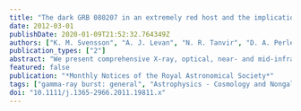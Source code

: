 ```yaml
---
title: "The dark GRB 080207 in an extremely red host and the implications for gamma-ray bursts in highly obscured environments"
date: 2012-03-01
publishDate: 2020-01-09T21:52:32.764349Z
authors: ["K. M. Svensson", "A. J. Levan", "N. R. Tanvir", "D. A. Perley", "M. J. Michalowski", "K. L. Page", "J. S. Bloom", "S. B. Cenko", "J. Hjorth", "P. Jakobsson", "D. Watson", "P. J. Wheatley"]
publication_types: ["2"]
abstract: "We present comprehensive X-ray, optical, near- and mid-infrared and submm observations of GRB 080207 and its host galaxy. The afterglow was undetected in the optical and near-infrared (nIR) implying an X-ray-to-optical spectral slope less than 0.3, identifying GRB 080207 as a dark burst. Swift X-ray observations show extreme absorption in the host, which is confirmed by the unusually large optical extinction found by modelling the X-ray to nIR afterglow spectral energy distribution. Our Chandra observations obtained 8 d post-burst allow us to place the afterglow on the sky to subarcsec accuracy, enabling us to pinpoint an extremely red galaxy (ERO), with R-K &gt; 5.4 (g-K̃ 7.5, VEGAmag) at the afterglow location. Follow-up host observations with the Hubble Space Telescope, Spitzer Space Telescope, Gemini, Keck and the James Clerk Maxwell Telescope provide a photometric redshift solution of ? (1σ, 1.56 &lt; z &lt; 2.08 at 2σ) for the ERO host, and suggest that it is a massive and morphologically disturbed ultraluminous infrared galaxy system, with L$_FIR$̃ 2.4 × 10$^12$ L$_☉$. These results add to the growing evidence that gamma- ray bursts (GRBs) originating in very red hosts always show some evidence of dust extinction in their afterglows (though the converse is not true - some extinguished afterglows are found in blue hosts). This indicates that a poorly constrained fraction of GRBs occurs in very dusty environments. By comparing the inferred stellar masses, and estimates of the gas phase metallicity in both GRB hosts and submm galaxies we suggest that many GRB hosts, even at z &gt; 2, are at lower metallicity than the submm galaxy population, offering a likely explanation for the dearth of submm-detected GRB hosts. However, we also show that the dark GRB hosts are systematically more massive than those hosting optically bright events, perhaps implying that previous host samples are severely biased by the exclusion of dark events."
featured: false
publication: "*Monthly Notices of the Royal Astronomical Society*"
tags: ["gamma-ray burst: general", "Astrophysics - Cosmology and Nongalactic Astrophysics"]
doi: "10.1111/j.1365-2966.2011.19811.x"
---
```



